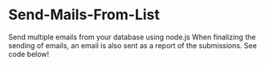 # Send-Mails-From-List
Send multiple emails from your database using node.js
When finalizing the sending of emails, an email is also sent as a report of the submissions. See code below!
